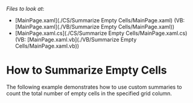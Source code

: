 <!-- default file list -->
*Files to look at*:

* [MainPage.xaml](./CS/Summarize Empty Cells/MainPage.xaml) (VB: [MainPage.xaml](./VB/Summarize Empty Cells/MainPage.xaml))
* [MainPage.xaml.cs](./CS/Summarize Empty Cells/MainPage.xaml.cs) (VB: [MainPage.xaml.vb](./VB/Summarize Empty Cells/MainPage.xaml.vb))
<!-- default file list end -->
# How to Summarize Empty Cells


<p>The following example demonstrates how to use custom summaries to count the total number of empty cells in the specified grid column.</p>

<br/>


